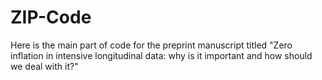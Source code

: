 # ZIP-Code
Here is the main part of code for the preprint manuscript titled "Zero inflation in intensive longitudinal data: why is it important and how should we deal with it?"
